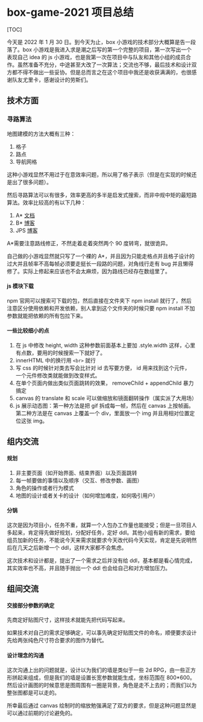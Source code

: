 # box-game-2021 项目总结

[TOC]


今天是 2022 年 1 月 30 日。到今天为止，box 小游戏的技术部分大概算是告一段落了。box 小游戏是我进入求是潮之后写的第一个完整的项目，第一次写出一个表现自己 idea 的 js 小游戏，也是我第一次在项目中与队友和其他小组的成员合作。虽然准备不充分，中途甚至大改了一次算法；交流也不够，最后技术和设计双方都不得不做出一些妥协。但是总而言之在这个项目中我还是收获满满的，也很感谢队友尤里卡，感谢设计的劳斯们。

## 技术方面

### 寻路算法

地图建模的方法大概有三种：

1. 格子
2. 路点
3. 导航网格

这种小游戏显然不用过于在意效率问题，所以用了格子表示（但是在实现的时候还是出了很多问题）。

然后寻路算法可以有很多，效率更高的多半是启发式搜索，而非中规中矩的最短路算法。效率比较高的有以下几种：

1. A\* [文档](https://www.cnblogs.com/Blacktears/p/10090496.html##_label11_6)
2. B\* [博客](https://blog.csdn.net/qq_43461641/article/details/100711157)
3. JPS [博客](https://zhuanlan.zhihu.com/p/290924212)

A\*需要注意路线修正，不然走着走着突然两个 90 度转弯，就很诡异。

自己做的小游戏显然就只写了一个裸的 A\*，并且因为只能走格点并且格子设计的过大并且帧率不高每帧必须要走挺长一段路的问题，对角线行走有 bug 并且懒得修了。实际上修起来应该也不会太麻烦，因为路线已经存在数组里了。

#### js 模块下载

npm 官网可以搜索可下载的包，然后直接在文件夹下 npm install 就行了，然后注意区分使用依赖和开发依赖，别人拿到这个文件夹的时候只要 npm install 不加参数就能把依赖的所有包拉下来。

#### 一些比较细小的点

1. 在 js 中修改 height, width 这种参数前面基本上要加 .style.width 这样，心里有点数，要用的时候搜索一下就好了。
2. innerHTML 中的换行用 `<br>` 就行
3. 写 css 的时候针对类去写会比针对 id 去写要方便， id 用来找到这个元件， 一个元件修改类就能做到改变样式。
4. 在单个页面内做出类似页面跳转的效果， removeChild + appendChild 暴力搞定
5. canvas 的 translate 和 scale 可以做缩放和镜面翻转操作（属实派了大用场）
6. js 展示动态图：第一种方法是把 gif 拆成每一帧，然后在 canvas 上按帧画。第二种方法是在 canvas 上覆盖一个 div，里面放一个 img 并且用相对位置定位这张 img。

## 组内交流

#### 规划

1. 非主要页面（如开始界面、结束界面）以及页面跳转
2. 每一帧要做的事情以及顺序（交互、修改参数、画图）
3. 角色的操作或者行为模式
4. 地图的设计或者关卡的设计（如何增加难度，如何吸引用户）

#### 分锅

这次是因为项目小，任务不重，就算一个人包办工作量也能接受；但是一旦项目人多起来，肯定得先做好规划，分配好任务，定好 ddl。其他小组有新的需求，要给组员加新的任务，不能说今天来需求就要求今天改代码今天实现，肯定是先说明然后在几天之后新增一个 ddl，这样大家都不会焦虑。

这次技术和设计都是，提出了一个需求之后并没有给 ddl，基本都是看心情完成，其实效率也不高，并且随手抛出一个 ddl 也会给自己和对方增加压力。

## 组间交流

#### 交接部分参数的确定

先商定好贴图尺寸，这样技术就能先把代码写起来。

如果技术对自己的需求足够确定，可以事先确定好贴图文件的命名，顺便要求设计先给两张纯色尺寸符合要求的图作为替代。

#### 设计理念的沟通

这次沟通上出的问题就是，设计以为我们的墙是类似于一些 2d RPG，由一些正方形拼起来组成，但是我们的墙是设置长宽参数就能生成，坐标范围在 800\*600。然后设计画图的时候意思是图周围有一圈是背景，角色是走不上去的；而我们以为整张图都是可以走的。

所幸最后通过 canvas 绘制时的缩放勉强满足了双方的要求，但是这种问题显然是可以通过前期的讨论避免的。
